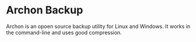 # Archon Backup
Archon is an opoen source backup utility for Linux and Windows. It works in the command-line and uses good compression.

